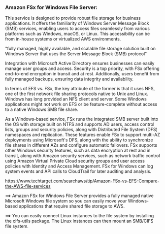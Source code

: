 ### Amazon FSx for Windows File Server: 

This service is designed to provide robust file storage for business applications. It offers the familiarity of Windows Server Message Block (SMB) services, enabling users to access files seamlessly from various platforms such as Windows, macOS, or Linux. This accessibility can be from in-house systems or virtualized AWS environments.

"fully managed, highly available, and scalable file storage solution built on Windows Server that uses the Server Message Block (SMB) protocol"


Integration with Microsoft Active Directory ensures businesses can easily manage user groups and access. Security is a top priority, with FSx offering end-to-end encryption in transit and at rest. Additionally, users benefit from fully managed backups, ensuring data integrity and availability.


In terms of EFS vs. FSx, the key attribute of the former is that it uses NFS, one of the first network file sharing protocols native to Unix and Linux. Windows has long provided an NFS client and server. Some Windows applications might not work on EFS or be feature-complete without access to a native Windows SMB file share.

As a Windows-based service, FSx runs the integrated SMB server built into the OS with storage built on NTFS and supports AD users, access control lists, groups and security policies, along with Distributed File System (DFS) namespaces and replication. These features enable FSx to support multi-AZ deployments using Microsoft's DFS, along with the ability to synchronize file shares in different AZs and configure automatic failovers. FSx supports other Windows security features, such as data encryption at rest and in transit, along with Amazon security services, such as network traffic control using Amazon Virtual Private Cloud security groups and user access policies with Identity and Access Management. FSx for Windows can log system events and API calls to CloudTrail for later auditing and analysis.


https://www.techtarget.com/searchaws/tip/Amazon-FSx-vs-EFS-Compare-the-AWS-file-services


==> Amazon FSx for Windows File Server provides a fully managed native Microsoft Windows file system so you can easily move your Windows-based applications that require shared file storage to AWS. 

==> You can easily connect Linux instances to the file system by installing the cifs-utils package. The Linux instances can then mount an SMB/CIFS file system.

